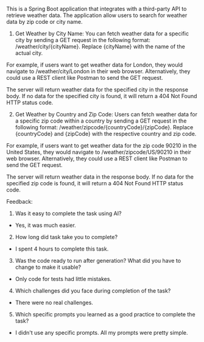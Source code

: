 This is a Spring Boot application that integrates with a third-party API to retrieve weather data. The application allow users to search for weather data by zip code or city name.

1. Get Weather by City Name:
You can fetch weather data for a specific city by sending a GET request in the following format: /weather/city/{cityName}. Replace {cityName} with the name of the actual city.

For example, if users want to get weather data for London, they would navigate to /weather/city/London in their web browser. Alternatively, they could use a REST client like Postman to send the GET request.

The server will return weather data for the specified city in the response body. If no data for the specified city is found, it will return a 404 Not Found HTTP status code.

2. Get Weather by Country and Zip Code:
Users can fetch weather data for a specific zip code within a country by sending a GET request in the following format: /weather/zipcode/{countryCode}/{zipCode}. Replace {countryCode} and {zipCode} with the respective country and zip code.

For example, if users want to get weather data for the zip code 90210 in the United States, they would navigate to /weather/zipcode/US/90210 in their web browser. Alternatively, they could use a REST client like Postman to send the GET request.

The server will return weather data in the response body. If no data for the specified zip code is found, it will return a 404 Not Found HTTP status code.


Feedback:
1. Was it easy to complete the task using AI?
- Yes, it was much easier.
2. How long did task take you to complete?
- I spent 4 hours to complete this task.
3. Was the code ready to run after generation? What did you have to change to make it usable?
- Only code for tests had little mistakes.
4. Which challenges did you face during completion of the task?
- There were no real challenges.
5. Which specific prompts you learned as a good practice to complete the task?
- I didn't use any specific prompts. All my prompts were pretty simple.